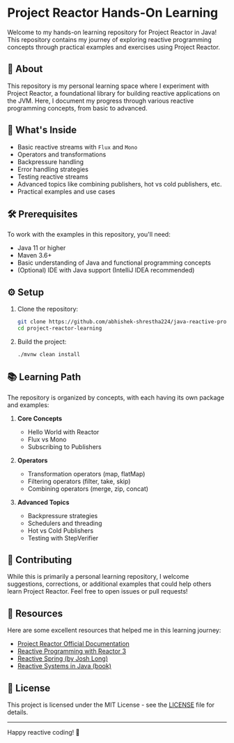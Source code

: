 # Project Reactor Hands-On Learning

Welcome to my hands-on learning repository for Project Reactor in Java! This repository contains my journey of exploring
reactive programming concepts through practical examples and exercises using Project Reactor.

## 📌 About

This repository is my personal learning space where I experiment with Project Reactor, a foundational library for
building reactive applications on the JVM. Here, I document my progress through various reactive programming concepts,
from basic to advanced.

## 🚀 What's Inside

- Basic reactive streams with `Flux` and `Mono`
- Operators and transformations
- Backpressure handling
- Error handling strategies
- Testing reactive streams
- Advanced topics like combining publishers, hot vs cold publishers, etc.
- Practical examples and use cases

## 🛠️ Prerequisites

To work with the examples in this repository, you'll need:

- Java 11 or higher
- Maven 3.6+
- Basic understanding of Java and functional programming concepts
- (Optional) IDE with Java support (IntelliJ IDEA recommended)

## ⚙️ Setup

1. Clone the repository:
   ```bash
   git clone https://github.com/abhishek-shrestha224/java-reactive-programming.git
   cd project-reactor-learning
   ```

2. Build the project:
   ```bash
   ./mvnw clean install
   ```

## 📚 Learning Path

The repository is organized by concepts, with each having its own package and examples:

1. **Core Concepts**
    - Hello World with Reactor
    - Flux vs Mono
    - Subscribing to Publishers

2. **Operators**
    - Transformation operators (map, flatMap)
    - Filtering operators (filter, take, skip)
    - Combining operators (merge, zip, concat)

3. **Advanced Topics**
    - Backpressure strategies
    - Schedulers and threading
    - Hot vs Cold Publishers
    - Testing with StepVerifier

## 🤝 Contributing

While this is primarily a personal learning repository, I welcome suggestions, corrections, or additional examples that
could help others learn Project Reactor. Feel free to open issues or pull requests!

## 📖 Resources

Here are some excellent resources that helped me in this learning journey:

- [Project Reactor Official Documentation](https://projectreactor.io/docs/core/release/reference/)
- [Reactive Programming with Reactor 3](https://www.infoq.com/articles/reactor-by-example/)
- [Reactive Spring (by Josh Long)](https://spring.io/reactive)
- [Reactive Systems in Java (book)](https://www.manning.com/books/reactive-systems-in-java)

## 📜 License

This project is licensed under the MIT License - see the [LICENSE](LICENSE) file for details.

---

Happy reactive coding! 🚀
